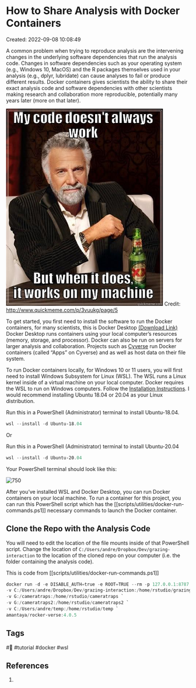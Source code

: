 # How to Share Analysis with Docker Containers
Created: 2022-09-08 10:08:49

A common problem when trying to reproduce analysis are the intervening changes in the underlying software dependencies that run the analysis code. Changes in software dependencies such as your operating system (e.g., Windows 10, MacOS) and the R packages themselves used in your analysis (e.g., dplyr, lubridate) can cause analyses to fail or produce different results. Docker containers gives scientists the ability to share their exact analysis code and software dependencies with other scientists making research and collaboration more reproducible, potentially many years later (more on that later).

![250](docs/attachments/f5d47c021f4c79d21eb8b6cc4747d73b38c3b4fd3ffddaae4639552af3ede40c.jpg)
Credit: http://www.quickmeme.com/p/3vuukg/page/5

To get started, you first need to install the software to run the Docker containers, for many scientists, this is Docker Desktop [(Download Link)](https://www.docker.com/products/docker-desktop/) Docker Desktop runs containers using your local computer’s resources (memory, storage, and processor). Docker can also be run on servers for larger analysis and collaboration. Projects such as [Cyverse](https://cyverse.org/) run Docker containers (called “Apps” on Cyverse) and as well as host data on their file system.

To run Docker containers locally, for Windows 10 or 11 users, you will first need to install Windows Subsystem for Linux (WSL). The WSL runs a Linux kernel inside of a virtual machine on your local computer. Docker requires the WSL to run on Windows computers. Follow the [Installation Instructions](https://docs.microsoft.com/en-us/windows/wsl/install). I would recommend installing Ubuntu 18.04 or 20.04 as your Linux distribution. 

Run this in a PowerShell (Administrator) terminal to install Ubuntu-18.04.
```PowerShell
wsl --install -d Ubuntu-18.04
```

Or

Run this in a PowerShell (Administrator) terminal to install Ubuntu-20.04
```PowerShell
wsl --install -d Ubuntu-20.04
```

Your PowerShell terminal should look like this:

![750](docs/attachments/Pasted%20image%2020220908103747.png)

After you’ve installed WSL and Docker Desktop, you can run Docker containers on your local machine. To run a container for this project, you can run this PowerShell script which has the [[scripts/utilities/docker-run-commands.ps1]] necessary commands to launch the Docker container. 

## Clone the Repo with the Analysis Code

You will need to edit the location of the file mounts inside of that PowerShell script. Change the location of `C:/Users/andre/Dropbox/Dev/grazing-interaction` to the location of the cloned repo on your computer (i.e. the folder containing the analysis code).

This is code from [[scripts/utilities/docker-run-commands.ps1]]

```PowerShell
docker run -d -e DISABLE_AUTH=true -e ROOT=TRUE --rm -p 127.0.0.1:8787:8787 `
-v C:/Users/andre/Dropbox/Dev/grazing-interaction:/home/rstudio/grazing-interaction `
-v G:/cameratraps:/home/rstudio/cameratraps `
-v G:/cameratraps2:/home/rstudio/cameratraps2 `
-v C:/Users/andre/temp:/home/rstudio/temp `
amantaya/rocker-verse:4.0.5
```


## Tags
#🚧 #tutorial #docker #wsl 

## References
1. 